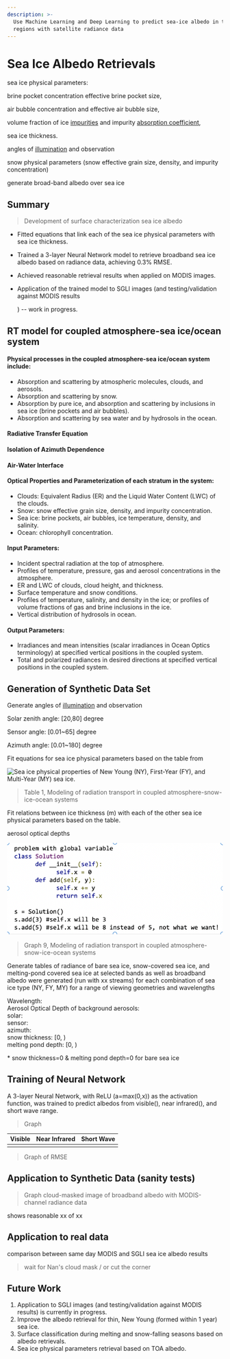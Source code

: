 ```yaml
---
description: >-
  Use Machine Learning and Deep Learning to predict sea-ice albedo in the polar
  regions with satellite radiance data
---
```


# Sea Ice Albedo Retrievals

sea ice physical parameters: 

brine pocket concentration effective brine pocket size, 

air bubble concentration and effective air bubble size, 

volume fraction of ice [impurities](https://www.sciencedirect.com/topics/physics-and-astronomy/impurities) and impurity [absorption coefficient](https://www.sciencedirect.com/topics/physics-and-astronomy/absorptivity),  

sea ice thickness.

angles of [illumination](https://www.sciencedirect.com/topics/chemistry/illumination) and observation





snow physical parameters \(snow effective grain size, density, and impurity concentration\)



generate broad-band albedo over sea ice

## Summary

> Development of surface characterization sea ice albedo

* Fitted equations that link each of the sea ice physical parameters with sea ice thickness.
* Trained a 3-layer Neural Network model to retrieve broadband sea ice albedo based on radiance data, achieving 0.3% RMSE.
* Achieved reasonable retrieval results when applied on MODIS images.
* Application of the trained model to SGLI images \(and testing/validation against MODIS results

  \) -- work in progress.

## RT model for coupled atmosphere-sea ice/ocean system

#### Physical processes in the coupled atmosphere-sea ice/ocean system include:

* Absorption and scattering by atmospheric molecules, clouds, and aerosols.
* Absorption and scattering by snow.
* Absorption by pure ice, and absorption and scattering by inclusions in sea ice \(brine pockets and air bubbles\).
* Absorption and scattering by sea water and by hydrosols in the ocean.

#### **Radiative Transfer Equation**

#### **Isolation of Azimuth Dependence**

#### **Air-Water Interface**

#### Optical Properties and Parameterization of each stratum in the system:

* Clouds: Equivalent Radius \(ER\) and the Liquid Water Content \(LWC\) of the clouds.
* Snow: snow effective grain size, density, and impurity concentration.
* Sea ice: brine pockets, air bubbles, ice temperature, density, and salinity. 
* Ocean: chlorophyll concentration.

#### Input Parameters:

* Incident spectral radiation at the top of atmosphere.
* Profiles of temperature, pressure, gas and aerosol concentrations in the atmosphere.
* ER and LWC of clouds, cloud height, and thickness.
* Surface temperature and snow conditions.
* Profiles of temperature, salinity, and density in the ice; or profiles of volume fractions of gas and brine inclusions in the ice.
* Vertical distribution of hydrosols in ocean.

#### Output Parameters:

* Irradiances and mean intensities \(scalar irradiances in Ocean Optics terminology\) at specified vertical positions in the coupled system.
* Total and polarized radiances in desired directions at specified vertical positions in the coupled system.

## Generation of Synthetic Data Set

Generate angles of [illumination](https://www.sciencedirect.com/topics/chemistry/illumination) and observation

Solar zenith angle: \[20,80\] degree

Sensor angle: \[0.01~65\] degree

Azimuth angle: \[0.01~180\] degree

Fit equations for sea ice physical parameters based on the table from 

![Sea ice physical properties of New Young \(NY\), First-Year \(FY\), and Multi-Year \(MY\) sea ice.](https://cdn.mathpix.com/snip/images/v9XMEDWr6v5Bi48phU5SOShg9pEZuGHdjm8WWy7Tg0A.original.fullsize.png)

> Table 1, Modeling of radiation transport in coupled atmosphere-snow-ice-ocean systems

Fit relations between ice thickness \(m\) with each of the other sea ice physical parameters based on the table. 

  
aerosol optical depths

![Comparison of ISIOP ISBRDF derived sea ice spectral albedos for New Young \(NY\), First-Year \(FY\)  ice for several ice thicknesses with observed spectral albedos.](.gitbook/assets/image%20%2870%29.png)

> Graph 9, Modeling of radiation transport in coupled atmosphere-snow-ice-ocean systems

Generate tables of radiance of bare sea ice, snow-covered sea ice, and melting-pond covered sea ice at selected bands as well as broadband albedo were generated \(run with xx streams\) for each combination of sea ice type \(NY, FY, MY\) for a range of viewing geometries and wavelengths

Wavelength:  
Aerosol Optical Depth of background aerosols:  
solar:  
sensor:  
azimuth:  
snow thickness: \[0, \)  
melting pond depth: \[0, \)   
  
\* snow thickness=0 & melting pond depth=0 for bare sea ice  
  


## Training of Neural Network

A 3-layer Neural Network, with ReLU \(a=max\(0,x\)\) as the activation function, was trained to predict albedos from visible\(\), near infrared\(\), and short wave range.

> Graph

| Visible | Near Infrared | Short Wave |
| :--- | :--- | :--- |
|  |  |  |

> Graph of RMSE

## Application to Synthetic Data \(sanity tests\) 

> Graph cloud-masked image of broadband albedo with MODIS-channel radiance data

shows reasonable xx of xx 

## Application to real data

comparison between same day MODIS and SGLI sea ice albedo results

> wait for Nan's cloud mask / or cut the corner

## Future Work

1. Application to SGLI images \(and testing/validation against MODIS results\) is currently in progress.
2. Improve the albedo retrieval for thin, New Young \(formed within 1 year\) sea ice.
3. Surface classification during melting and snow-falling seasons based on albedo retrievals.
4. Sea ice physical parameters retrieval based on TOA albedo.

